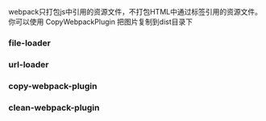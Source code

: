 webpack只打包js中引用的资源文件，不打包HTML中通过标签引用的资源文件。
你可以使用 CopyWebpackPlugin 把图片复制到dist目录下  


### file-loader
### url-loader
### copy-webpack-plugin
### clean-webpack-plugin